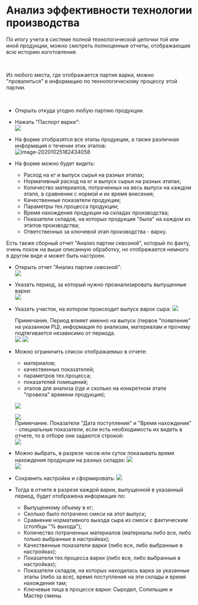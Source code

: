 # Анализ эффективности технологии производства

По итогу учета в системе полной технологической цепочки той или иной
продукции, можно смотреть полноценные отчеты, отображающие всю историю
изготовления.

 

Из любого места, где отображается партия варки, можно "провалиться" в
информацию по технологическому процессу этой партии.

 

-   Открыть откуда угодно любую партию продукции.
-   Нажать "Паспорт варки":  
    ![](AnalysisEffectiveProduction.assets/drex_analiz_ehffektivnosti_tekhnologii_proizvodstva_custom.png)
    
-   На форме отобразятся все этапы продукции, а также различная
    информация о течении этих этапов:  
    ![image-20201025182434058](AnalysisEffectiveProduction.assets/image-20201025182434058.png)

- На форме можно будет видеть:
    -   Расход на кг и выпуск сырья на разных этапах;
    -   Нормативный расход на кг и выпуск сырья на разных этапах;
    -   Количество материалов, потраченных на весь выпуск на каждом этапе, в сравнении с нормой и их время внесения;
    -   Качественные показатели продукции;
    -   Параметры тех.процесса продукции;
    -   Время нахождения продукции на складах производства;
    -   Показатели складов, на которых продукция "была" на каждом из этапов производства;
    -   Ответственных за ключевой этап производства - варку.



Есть также сборный отчет "Анализ партии сквозной", который по факту,
очень похож на выше описанную обработку, но отображается немного в
другом виде и может быть настроен.


-   Открыть отчет "Анализ партии сквозной":  
    ![](AnalysisEffectiveProduction.assets/drex_analiz_ehffektivnosti_tekhnologii_proizvodstva_custom_3.png)  

    
-   Указать период, за который нужно проанализировать выпущенные варки:  
    ![](AnalysisEffectiveProduction.assets/drex_analiz_ehffektivnosti_tekhnologii_proizvodstva_custom_4.png)
    
-   Указать участок, на котором происходит выпуск варок сыра:
    ![](AnalysisEffectiveProduction.assets/drex_analiz_ehffektivnosti_tekhnologii_proizvodstva_custom_5.png)
    
    
    Примечание. Период влияет именно на выпуск (первое "появление" на
    указанном РЦ), информация по анализам, материалам и прочему
    подтягивается независимо от периода.  
    ![](AnalysisEffectiveProduction.assets/drex_analiz_ehffektivnosti_tekhnologii_proizvodstva_custom_6.png)
    ![](AnalysisEffectiveProduction.assets/drex_analiz_ehffektivnosti_tekhnologii_proizvodstva_custom_7.png)
    
- Можно ограничить список отображаемых в отчете:
    -   материалов;
    -   качественных показателей;
    -   параметров тех.процесса;
    -   показателей помещений;
    -   этапов для анализа (где и сколько на конкретном этапе "провела"
        времени продукция);
        
    
    ![](AnalysisEffectiveProduction.assets/drex_analiz_ehffektivnosti_tekhnologii_proizvodstva_custom_8.png)
    
    ![](AnalysisEffectiveProduction.assets/drex_analiz_ehffektivnosti_tekhnologii_proizvodstva_custom_9.png)  
    Примечание. Показатели "Дата поступления" и "Время нахождения" -
    специальные показатели, если есть необходимость их видеть в отчете,
    то в отборе они задаются строкой:  
    ![](AnalysisEffectiveProduction.assets/drex_analiz_ehffektivnosti_tekhnologii_proizvodstva_custom_10.png)  

    
-   Можно выбрать, в разрезе часов или суток показывать время нахождения
    продукции на разных складах:
    ![](AnalysisEffectiveProduction.assets/drex_analiz_ehffektivnosti_tekhnologii_proizvodstva_custom_11.png)  
    ![](AnalysisEffectiveProduction.assets/drex_analiz_ehffektivnosti_tekhnologii_proizvodstva_custom_12.png)  

    
-   Сохранить настройки и сформировать:
    ![](AnalysisEffectiveProduction.assets/drex_analiz_ehffektivnosti_tekhnologii_proizvodstva_custom_13.png)  

    
- Тогда в отчете в разрезе каждой варки, выпущенной в указанный период, будет отображена информация по:
    -   Выпущенному объему в кг;
    -   Сколько было потрачено смеси на этот выпуск;
    -   Сравнение нормативного выхода сыра из смеси с фактическим (столбцы
        "% выхода");
    -   Количество потраченных материалов (материалы либо все, либо только
        выбранные в настройках);
    -   Качественные показатели варки (либо все, либо выбранные в
        настройках);
    -   Показатели тех.процесса варки (либо все, либо выбранные в
        настройках);
    -   Показатели складов, на которых находилась варка за указанные этапы (либо за все), время поступления на эти склады и время нахождения там;
    -   Ключевые лица в процессе варки: Сыродел, Солильщик и Мастер смены.
